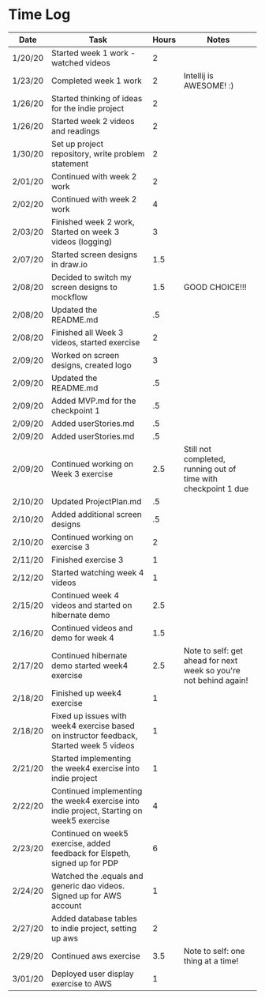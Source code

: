 # Time Log

| Date | Task | Hours | Notes|
|------|------|-------|------|
| 1/20/20| Started week 1 work - watched videos | 2 | |
| 1/23/20| Completed week 1 work | 2 | Intellij is AWESOME! :) |
| 1/26/20| Started thinking of ideas for the indie project | 2 | |
| 1/26/20| Started week 2 videos and readings | 2 | |
| 1/30/20| Set up project repository, write problem statement| 2 | |
| 2/01/20| Continued with week 2 work | 2 | |
| 2/02/20| Continued with week 2 work | 4 | |
| 2/03/20| Finished week 2 work, Started on week 3 videos (logging) | 3 | |
| 2/07/20 | Started screen designs in draw.io | 1.5 | |
| 2/08/20 | Decided to switch my screen designs to mockflow | 1.5 | GOOD CHOICE!!! |
| 2/08/20 | Updated the README.md | .5 | |
| 2/08/20 | Finished all Week 3 videos, started exercise | 2 | |
| 2/09/20 | Worked on screen designs, created logo | 3 | |
| 2/09/20 | Updated the README.md | .5 | |
| 2/09/20 | Added MVP.md for the checkpoint 1 | .5 | |
| 2/09/20 | Added userStories.md | .5 | |
| 2/09/20 | Added userStories.md | .5 | |
| 2/09/20 | Continued working on Week 3 exercise | 2.5 |Still not completed, running out of time with checkpoint 1 due|
| 2/10/20 | Updated ProjectPlan.md | .5 | |
| 2/10/20 | Added additional screen designs | .5 | |
| 2/10/20 | Continued working on exercise 3 | 2 | |
| 2/11/20 | Finished exercise 3 | 1 | |
| 2/12/20 | Started watching week 4 videos | 1 | |
| 2/15/20 | Continued week 4 videos and started on hibernate demo | 2.5 | |
| 2/16/20 | Continued videos and demo for week 4 | 1.5 | |
| 2/17/20 | Continued hibernate demo started week4 exercise| 2.5 | Note to self: get ahead for next week so you're not behind again! |
| 2/18/20 | Finished up week4 exercise | 1 | |
| 2/18/20 | Fixed up issues with week4 exercise based on instructor feedback, Started week 5 videos | 1 | |
| 2/21/20 | Started implementing the week4 exercise into indie project | 1 | |
| 2/22/20 | Continued implementing the week4 exercise into indie project, Starting on week5 exercise | 4 | |
| 2/23/20 | Continued on week5 exercise, added feedback for Elspeth, signed up for PDP | 6 | |
| 2/24/20 | Watched the .equals and generic dao videos. Signed up for AWS account | 1 | |
| 2/27/20 | Added database tables to indie project, setting up aws | 2 | |
| 2/29/20 | Continued aws exercise | 3.5 | Note to self: one thing at a time! |
| 3/01/20 | Deployed user display exercise to AWS | 1 | |